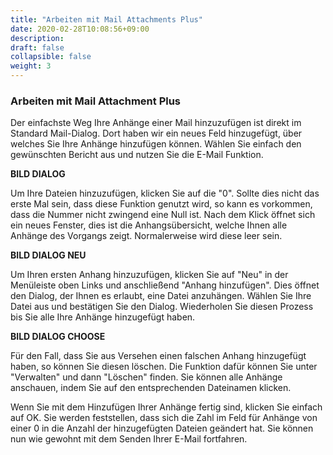 ```yaml
---
title: "Arbeiten mit Mail Attachments Plus"
date: 2020-02-28T10:08:56+09:00
description: 
draft: false
collapsible: false
weight: 3
---
```

### Arbeiten mit Mail Attachment Plus
Der einfachste Weg Ihre Anhänge einer Mail hinzuzufügen ist direkt im Standard Mail-Dialog. Dort haben wir ein neues Feld hinzugefügt, über welches Sie Ihre Anhänge hinzufügen können. Wählen Sie einfach den gewünschten Bericht aus und nutzen Sie die E-Mail Funktion.

**BILD DIALOG**

Um Ihre Dateien hinzuzufügen, klicken Sie auf die "0". Sollte dies nicht das erste Mal sein, dass diese Funktion genutzt wird, so kann es vorkommen, dass die Nummer nicht zwingend eine Null ist. Nach dem Klick öffnet sich ein neues Fenster, dies ist die Anhangsübersicht, welche Ihnen alle Anhänge des Vorgangs zeigt. Normalerweise wird diese leer sein.

**BILD DIALOG NEU**

Um Ihren ersten Anhang hinzuzufügen, klicken Sie auf "Neu" in der Menüleiste oben Links und anschließend "Anhang hinzufügen". Dies öffnet den Dialog, der Ihnen es erlaubt, eine Datei anzuhängen. Wählen Sie Ihre Datei aus und bestätigen Sie den Dialog. Wiederholen Sie diesen Prozess bis Sie alle Ihre Anhänge hinzugefügt haben.

**BILD DIALOG CHOOSE**

Für den Fall, dass Sie aus Versehen einen falschen Anhang hinzugefügt haben, so können Sie diesen löschen. Die Funktion dafür können Sie unter "Verwalten" und dann "Löschen" finden. Sie können alle Anhänge anschauen, indem Sie auf den entsprechenden Dateinamen klicken.

Wenn Sie mit dem Hinzufügen Ihrer Anhänge fertig sind, klicken Sie einfach auf OK. Sie werden feststellen, dass sich die Zahl im Feld für Anhänge von einer 0 in die Anzahl der hinzugefügten Dateien geändert hat. Sie können nun wie gewohnt mit dem Senden Ihrer E-Mail fortfahren.

